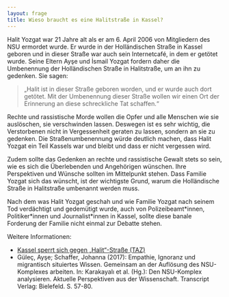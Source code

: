 ```yaml
---
layout: frage
title: Wieso braucht es eine Halitstraße in Kassel?
---
```


Halit Yozgat war 21 Jahre alt als er am 6. April 2006 von Mitgliedern des NSU ermordet wurde. Er wurde in der Holländischen Straße in Kassel geboren und in dieser Straße war auch sein Internetcafé, in dem er getötet wurde. Seine Eltern Ayşe und İsmail Yozgat fordern daher die Umbenennung der Holländischen Straße in Halitstraße, um an ihn zu gedenken. Sie sagen:

> „Halit ist in dieser Straße geboren worden, und er wurde auch dort getötet. Mit der Umbenennung dieser Straße wollen wir einen Ort der Erinnerung an diese schreckliche Tat schaffen.“

Rechte und rassistische Morde wollen die Opfer und alle Menschen wie sie auslöschen, sie verschwinden lassen. Deswegen ist es sehr wichtig, die Verstorbenen nicht in Vergessenheit geraten zu lassen, sondern an sie zu gedenken. Die Straßenumbenennung würde deutlich machen, dass Halit Yozgat ein Teil Kassels war und bleibt und dass er nicht vergessen wird.

Zudem sollte das Gedenken an rechte und rassistische Gewalt stets so sein, wie es sich die Überlebenden und Angehörigen wünschen. Ihre Perspektiven und Wünsche sollten im Mittelpunkt stehen. Dass Familie Yozgat sich das wünscht, ist der wichtigste Grund, warum die Holländische Straße in Halitstraße umbenannt werden muss.

Nach dem was Halit Yozgat geschah und wie Familie Yozgat nach seinem Tod verdächtigt und gedemütigt wurde, auch von Polizeibeamt\*innen, Politiker\*innen und Journalist\*innen in Kassel, sollte diese banale Forderung der Familie nicht einmal zur Debatte stehen.


Weitere Informationen:

- [Kassel sperrt sich gegen „Halit“-Straße (TAZ)](https://taz.de/Neonazi-Morde/!5098207/)
- Güleç, Ayşe; Schaffer, Johanna (2017): Empathie, Ignoranz und migrantisch situiertes Wissen. Gemeinsam an der Auflösung des NSU-Komplexes arbeiten. In: Karakayalı et al. (Hg.): Den NSU-Komplex analysieren. Aktuelle Perspektiven aus der Wissenschaft. Transcript Verlag: Bielefeld. S. 57-80.
